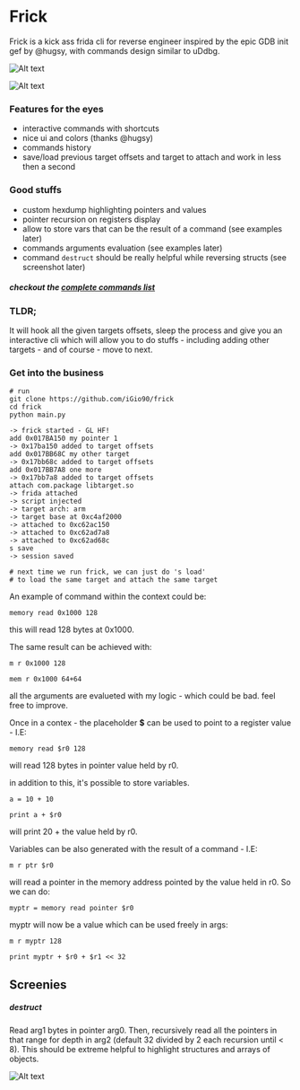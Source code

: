 # Frick

Frick is a kick ass frida cli for reverse engineer inspired by the epic GDB init gef by @hugsy, with commands design similar to uDdbg.

![Alt text](https://image.ibb.co/kGqSfJ/Schermata_2018_06_17_alle_14_57_25.png "frick") 

![Alt text](https://preview.ibb.co/eXYvkJ/Schermata_2018_06_17_alle_18_49_07.png "frick")


### Features for the eyes
* interactive commands with shortcuts 
* nice ui and colors (thanks @hugsy)
* commands history
* save/load previous target offsets and target to attach and work in less then a second

### Good stuffs
* custom hexdump highlighting pointers and values
* pointer recursion on registers display
* allow to store vars that can be the result of a command (see examples later)
* commands arguments evaluation (see examples later)
* command ``destruct`` should be really helpful while reversing structs (see screenshot later)

##### checkout the [complete commands list](./COMMANDS.md)


### TLDR;
It will hook all the given targets offsets, sleep the process and give you an interactive cli
which will allow you to do stuffs - including adding other targets - and of course - move to next.

### Get into the business

```
# run 
git clone https://github.com/iGio90/frick
cd frick
python main.py
```

```
-> frick started - GL HF!
add 0x017BA150 my pointer 1
-> 0x17ba150 added to target offsets
add 0x017BB68C my other target
-> 0x17bb68c added to target offsets
add 0x017BB7A8 one more
-> 0x17bb7a8 added to target offsets
attach com.package libtarget.so
-> frida attached
-> script injected
-> target arch: arm
-> target base at 0xc4af2000
-> attached to 0xc62ac150
-> attached to 0xc62ad7a8
-> attached to 0xc62ad68c
s save
-> session saved

# next time we run frick, we can just do 's load' 
# to load the same target and attach the same target
```

An example of command within the context could be:

``memory read 0x1000 128``

this will read 128 bytes at 0x1000.

The same result can be achieved with:

``m r 0x1000 128``

``mem r 0x1000 64+64``

all the arguments are evalueted with my logic - which could be bad. feel free to improve.

Once in a contex - the placeholder **$** can be used to point to a register value - I.E:

``memory read $r0 128``

will read 128 bytes in pointer value held by r0.

in addition to this, it's possible to store variables.

``a = 10 + 10``

``print a + $r0``

will print 20 + the value held by r0.

Variables can be also generated with the result of a command - I.E:

``m r ptr $r0``

will read a pointer in the memory address pointed by the value held in r0. So we can do:

``myptr = memory read pointer $r0``

myptr will now be a value which can be used freely in args:

``m r myptr 128``

``print myptr + $r0 + $r1 << 32``

## Screenies

##### destruct

Read arg1 bytes in pointer arg0. Then, recursively read all the pointers in that range for depth in arg2 (default 32 divided by 2 each recursion until < 8).
This should be extreme helpful to highlight structures and arrays of objects.

![Alt text](https://image.ibb.co/iaOgQJ/Schermata_2018_06_17_alle_23_23_06.png "frick")
